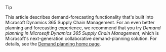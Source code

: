 > [!TIP]
> This article describes demand-forecasting functionality that's built into Microsoft Dynamics 365 Supply Chain Management. For an even better planning and forecasting experience, we recommend that you try *Demand planning in Microsoft Dynamics 365 Supply Chain Management*, which is Microsoft's next-generation collaborative demand-planning solution. For details, see the [Demand planning home page](/dynamics365/supply-chain/demand-planning/demand-planning-home-page).
